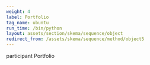 ```yaml
---
weight: 4
label: Portfolio
tag_name: ubuntu
run_time: /bin/python
layout: assets/section/skema/sequence/object
redirect_from: /assets/skema/sequence/method/object5
---
```

participant Portfolio

